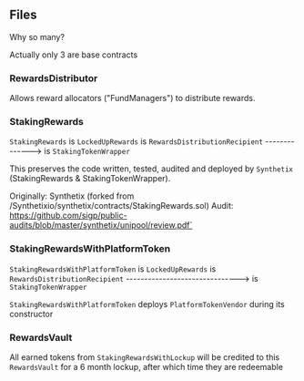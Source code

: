 

## Files

Why so many?

Actually only 3 are base contracts

### RewardsDistributor

Allows reward allocators ("FundManagers") to distribute rewards.

### StakingRewards

`StakingRewards` is `LockedUpRewards` is `RewardsDistributionRecipient`
-------------->  is `StakingTokenWrapper`

This preserves the code written, tested, audited and deployed by `Synthetix` (StakingRewards & StakingTokenWrapper).

Originally: Synthetix (forked from /Synthetixio/synthetix/contracts/StakingRewards.sol)
Audit: https://github.com/sigp/public-audits/blob/master/synthetix/unipool/review.pdf`

### StakingRewardsWithPlatformToken

`StakingRewardsWithPlatformToken` is `LockedUpRewards` is `RewardsDistributionRecipient`
------------------------------->  is `StakingTokenWrapper`

`StakingRewardsWithPlatformToken` deploys `PlatformTokenVendor` during its constructor

### RewardsVault

All earned tokens from `StakingRewardsWithLockup` will be credited to this `RewardsVault` for a 6 month lockup, after which time they are redeemable
